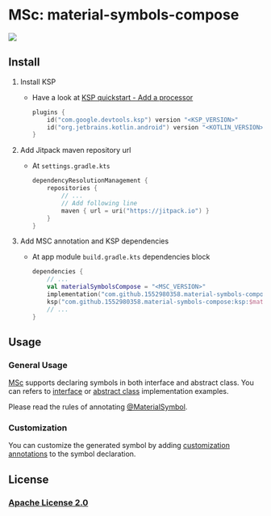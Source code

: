 # MSc: material-symbols-compose

[![](https://jitpack.io/v/1552980358/material-symbols-compose.svg)](https://jitpack.io/#1552980358/material-symbols-compose)

## Install

1. Install KSP
   - Have a look at [KSP quickstart - Add a processor](https://kotlinlang.org/docs/ksp-quickstart.html#add-a-processor)
      ```kotlin
      plugins {
          id("com.google.devtools.ksp") version "<KSP_VERSION>"
          id("org.jetbrains.kotlin.android") version "<KOTLIN_VERSION>"
      }
      ```    

2. Add Jitpack maven repository url
   - At `settings.gradle.kts`
      ```kotlin
      dependencyResolutionManagement {
          repositories {
              // ...
              // Add following line
              maven { url = uri("https://jitpack.io") }
          }
      }
      ```
      
3. Add MSC annotation and KSP dependencies
   - At app module `build.gradle.kts` dependencies block
      ```kotlin
      dependencies {
          // ...
          val materialSymbolsCompose = "<MSC_VERSION>"
          implementation("com.github.1552980358.material-symbols-compose:annotation:$materialSymbolsCompose")
          ksp("com.github.1552980358.material-symbols-compose:ksp:$materialSymbolsCompose")
          // ...
      }
      ```

## Usage

### General Usage

[MSc](https://github.com/1552980358/material-symbols-compose) supports declaring symbols in both interface and abstract class. 
You can refers to [interface](app/src/main/java/me/ks/chan/material/symbols/example/icon/Home.kt) 
or [abstract class](app/src/main/java/me/ks/chan/material/symbols/example/icon/Settings.kt) 
implementation examples.

Please read the rules of annotating [@MaterialSymbol](material-symbols-annotation/src/main/kotlin/me/ks/chan/material/symbols/annotation/MaterialSymbol.kt).

### Customization

You can customize the generated symbol by adding [customization annotations](material-symbols-annotation/src/main/kotlin/me/ks/chan/material/symbols/annotation/MaterialSymbolCustomize.kt)
to the symbol declaration.

## License 

### [Apache License 2.0](LICENSE)
